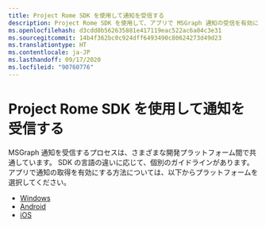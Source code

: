 ```yaml
---
title: Project Rome SDK を使用して通知を受信する
description: Project Rome SDK を使用して、アプリで MSGraph 通知の受信を有効にする方法について説明します。
ms.openlocfilehash: d3cdd0b562635881e417119eac522ac6a04c3e31
ms.sourcegitcommit: 14b4f362bc0c924dff6493490c80624273d49d23
ms.translationtype: HT
ms.contentlocale: ja-JP
ms.lasthandoff: 09/17/2020
ms.locfileid: "90760776"
---
```

# <a name="receiving-notifications-using-the-project-rome-sdk"></a>Project Rome SDK を使用して通知を受信する

MSGraph 通知を受信するプロセスは、さまざまな開発プラットフォーム間で共通しています。 SDK の言語の違いに応じて、個別のガイドラインがあります。 アプリで通知の取得を有効にする方法については、以下からプラットフォームを選択してください。

* [Windows](how-to-guide-for-windows.md)
* [Android](how-to-guide-for-android.md)
* [iOS](how-to-guide-for-ios.md)